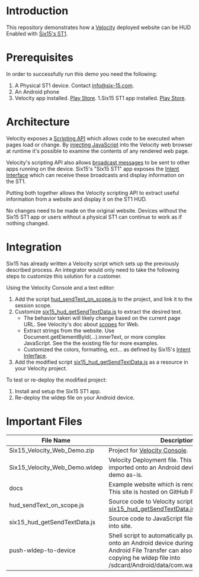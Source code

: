 Introduction
===
This repository demonstrates how a [Velocity](https://www.ivanti.com/products/velocity) deployed website can be HUD Enabled with [Six15's ST1](https://www.six-15.com/enterprise-hud).


Prerequisites
===
In order to successfully run this demo you need the following:

1. A Physical ST1 device. Contact info@six-15.com.
1. An Android phone
1. Velocity app installed. [Play Store](https://play.google.com/store/apps/details?id=com.wavelink.velocity).
1.Six15 ST1 app installed. [Play Store](https://play.google.com/store/apps/details?id=com.six15.st1_connect).

Architecture
===
Velocity exposes a [Scripting API](https://help.ivanti.com/wl/help/en_US/Vscript/1.2/Using/ScriptingAPI.htm) which allows code to be executed when pages load or change.
By [injecting JavaScript](https://help.ivanti.com/wl/help/en_US/Vscript/1.2/view_insertjavascript.htm) into the Velocity web browser at runtime it's possible to examine the contents of any rendered web page.

Velocity's scripting API also allows [broadcast messages](https://help.ivanti.com/wl/help/en_US/Vscript/1.2/action_sendBroadcast.htm) to be sent to other apps running on the device.
Six15's "Six15 ST1" app exposes the [Intent Interface](https://six15.engineering/intent_interface/) which can receive these broadcasts and display information on the ST1.

Putting both together allows the Velocity scripting API to extract useful information from a website and display it on the ST1 HUD.

No changes need to be made on the original website.
Devices without the Six15 ST1 app or users without a physical ST1 can continue to work as if nothing changed.

Integration
===
Six15 has already written a Velocity script which sets up the previously described process.
An integrator would only need to take the following steps to customize this solution for a customer.

Using the Velocity Console and a text editor:

1. Add the script [hud_sendText_on_scope.js](hud_sendText_on_scope.js) to the project, and link it to the session scope.
1. Customize [six15_hud_getSendTextData.js](six15_hud_getSendTextData.js) to extract the desired text.
    - The behavior taken will likely change based on the current page URL. See Velocity's doc about [scopes](https://help.ivanti.com/wl/help/en_US/Velocity/1.2.109/admin/settingScopes.htm) for Web.
    - Extract strings from the website. Use Document.getElementById(...).innerText, or more complex JavaScript. See the the existing file for more examples.
    - Customized the colors, formatting, ect... as defined by Six15's [Intent Interface](https://six15.engineering/intent_interface/). 
1. Add the modified script [six15_hud_getSendTextData.js](six15_hud_getSendTextData.js) as a resource in your Velocity project.

To test or re-deploy the modified project:

1. Install and setup the Six15 ST1 app.
1. Re-deploy the wldep file on your Android device.

Important Files
===
| File Name                     | Description                                                                                                                                                                                                     |
|-------------------------------|-----------------------------------------------------------------------------------------------------------------------------------------------------------------------------------------------------------------|
| Six15_Velocity_Web_Demo.zip   | Project for [Velocity Console](https://www.wavelink.com/download-velocity_enterprise-app-modernization-software/).                                                                                              |
| Six15_Velocity_Web_Demo.wldep | Velocity Deployment file. This file can be imported onto an Android device to run the demo as-is.                                                                                                               |
| docs                          | Example website which is rendered by Velocity. This site is hosted on GitHub Pages [here](https://six15-technologies.github.io/velocity-web-static-site/).                                                      |
| hud_sendText_on_scope.js      | Source code to Velocity script which injects [six15_hud_getSendTextData.js](six15_hud_getSendTextData.js) into the website.                                                                                     |
| six15_hud_getSendTextData.js  | Source code to JavaScript file which is injected into site.                                                                                                                                                     |
| push-wldep-to-device          | Shell script to automatically push wldep files onto an Android device during development. Android File Transfer can also be used by copying he wldep file into /sdcard/Android/data/com.wavelink.velocity/files |
